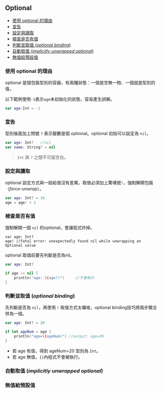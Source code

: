 ## Optional

- [使用 optional 的理由](#reasons)
- [宣告](#declartion)
- [設定與讀取](#get_set)
- [檢查是否有值](#check)
- [判斷並取值 (*optional binding*)](#optional_binding)
- [自動取值 (*implicitly unwrapped optional*)](#implicitly_unwrapped_optional)
- [無值給預設值](#double_question_mark)

<a name="reasons"></a>
### 使用 optional 的理由

optional 是個包裝型別的容器，有兩種狀態：一個是空無一物、一個就是型別的值。

以下範例使用`-1`表示`age`未初始化的狀態，容易產生誤解。
```swift
var age:Int = -1
```

<a name="declartion"></a>
### 宣告

型別後面加上問號 `?` 表示變數是個 optional。optional 初始可以設定為 `nil`。
```swift
var age: Int?   //nil
var name: String? = nil
```
> `Int` 與 `?` 之間不可留空白。

<a name="get_set"></a>
### 設定與讀取

optional 設定方式與一般給值沒有差異。取值必須加上驚嘆號`!`，強制解開包裝（*force-unwrap*）。
```swift
var age: Int? = 18
age = age! + 1
```

<a name="check"></a>
### 檢查是否有值

強制解開一個 `nil` 的optional，會讓程式炸掉。
``` switch
var age: Int?
age! //fatal error: unexpectedly found nil while unwrapping an Optional value
```

optional 取值前要先判斷是否為nil。
```swift
var age: Int?

if age != nil {
    println("age: \(age!)")     //不會執行
}
```

<a name="optional_binding"></a>
### 判斷並取值 (*optional binding*)

先判斷是否為 `nil`，再使用 `!` 取值方式太囉唆，optional binding技巧將兩步驟合併為一個。
```swift
var age: Int? = 20

if let ageNum = age {
    println("age=\(ageNum)") //output: age=20
}
```
* 若 age 有值，得到 ageNum=20 型別為 `Int`。
* 若 age 無值，`{}`內程式不會被執行。

<a name="implicitly_unwrapped_optional"></a>
### 自動取值 (*implicitly unwrapped optional*)

<a name="double_question_mark"></a>
### 無值給預設值